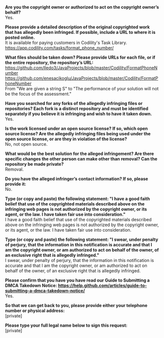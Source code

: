 **Are you the copyright owner or authorized to act on the copyright owner’s behalf?**    
Yes.   
   
**Please provide a detailed description of the original copyrighted work that has allegedly been infringed. If possible, include a URL to where it is posted online.**    
It is available for paying customers in Codility's Task Library. https://app.codility.com/tasks/format_phone_number/   
   
**What files should be taken down? Please provide URLs for each file, or if the entire repository, the repository’s URL:**    
https://github.com/lledo3/JavaProjects/blob/master/Codility/FormatPhoneNumber    
https://github.com/enesacikoglu/JavaProjects/blob/master/Codility/FormatPhoneNumber    
From "We are given a string S" to "The performance of your solution will not be the focus of the assessment."   
   
**Have you searched for any forks of the allegedly infringing files or repositories? Each fork is a distinct repository and must be identified separately if you believe it is infringing and wish to have it taken down.**    
Yes.   
   
**Is the work licensed under an open source license? If so, which open source license? Are the allegedly infringing files being used under the open source license, or are they in violation of the license?**    
No, not open source.   
   
**What would be the best solution for the alleged infringement? Are there specific changes the other person can make other than removal? Can the repository be made private?**    
Removal.   
   
**Do you have the alleged infringer’s contact information? If so, please provide it:**    
No.   
   
**Type (or copy and paste) the following statement: "I have a good faith belief that use of the copyrighted materials described above on the infringing web pages is not authorized by the copyright owner, or its agent, or the law. I have taken fair use into consideration."**    
I have a good faith belief that use of the copyrighted materials described above on the infringing web pages is not authorized by the copyright owner, or its agent, or the law. I have taken fair use into consideration.   
   
**Type (or copy and paste) the following statement: "I swear, under penalty of perjury, that the information in this notification is accurate and that I am the copyright owner, or am authorized to act on behalf of the owner, of an exclusive right that is allegedly infringed."**    
I swear, under penalty of perjury, that the information in this notification is accurate and that I am the copyright owner, or am authorized to act on behalf of the owner, of an exclusive right that is allegedly infringed.   
   
**Please confirm that you have you have read our Guide to Submitting a DMCA Takedown Notice: https://help.github.com/articles/guide-to-submitting-a-dmca-takedown-notice/**    
Yes.   
   
**So that we can get back to you, please provide either your telephone number or physical address:**    
[private]  
   
**Please type your full legal name below to sign this request:**    
[private]  
